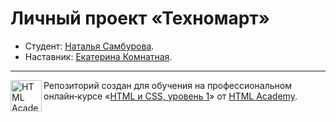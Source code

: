 # Личный проект «Техномарт»

* Студент: [Наталья Самбурова](https://up.htmlacademy.ru/htmlcss/26/user/13939).
* Наставник: [Екатерина Комнатная](https://up.htmlacademy.ru/htmlcss/26/user/215761).

---

<a href="https://htmlacademy.ru/intensive/htmlcss"><img align="left" width="50" height="50" alt="HTML Academy" src="https://up.htmlacademy.ru/static/img/intensive/htmlcss/logo-for-github-2.png"></a>

Репозиторий создан для обучения на профессиональном онлайн‑курсе «[HTML и CSS, уровень 1](https://htmlacademy.ru/intensive/htmlcss)» от [HTML Academy](https://htmlacademy.ru).
